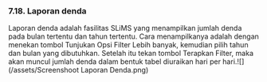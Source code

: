 ### 7.18. Laporan denda

Laporan denda adalah fasilitas SLiMS yang menampilkan jumlah denda pada bulan tertentu dan tahun tertentu. Cara menampilkanya adalah dengan menekan tombol Tunjukan Opsi Filter Lebih banyak, kemudian pilih tahun dan bulan yang dibutuhkan. Setelah itu tekan tombol Terapkan Filter, maka akan muncul jumlah denda dalam bentuk tabel diuraikan hari per hari.![](/assets/Screenshoot Laporan Denda.png)

